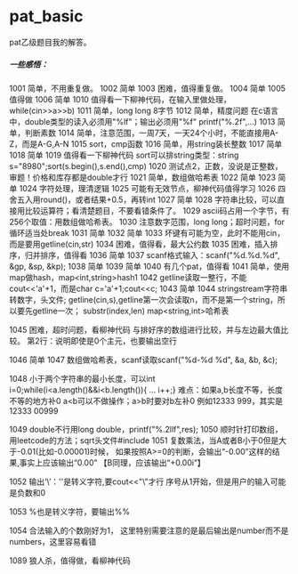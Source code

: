 # pat_basic
pat乙级题目我的解答。

##### 一些感悟：

1001 简单，不用重复做。
1002 简单
1003 困难，值得重复做。
1004 简单
1005 值得做
1006 简单
1010 值得看一下柳神代码，在输入里做处理，while(cin>>a>>b)
1011 简单，long long 8字节
1012 简单，精度问题
在c语言中，double类型的读入必须用"%lf"；输出必须用"%f"
printf("%.2f",...)
1013 简单，判断素数
1014 简单，注意范围，一周7天，一天24个小时，不能直接用A-Z，而是A-G,A-N
1015 sort，cmp函数
1016 简单，用string装长整数
1017 简单
1018 简单
1019 值得看一下柳神代码
sort可以排string类型：string s="8980";sort(s.begin(),s.end(),cmp)
1020 测试点2，正数，没说是正整数，审题！价格和库存都是double才行
1021 简单，数组做哈希表
1022 简单
1023 简单
1024 字符处理，理清逻辑
1025 可能有无效节点，柳神代码值得学习
1026 四舍五入用round()，或者结果+0.5，再转int
1027 简单
1028 字符串比较，可以直接用比较运算符；看清楚题目，不要看错条件了。
1029 ascii码占用一个字节，有256个取值：用数组做哈希表。
1030 注意数字范围，long long；超时问题，for循环适当处break
1031 简单
1032 简单
1033 坏键有可能为空，此时不能用cin，而是要用getline(cin,str)
1034 困难，值得看，最大公约数
1035 困难，插入排序，归并排序，值得看
1036 简单
1037 scanf格式输入：scanf("%d.%d.%d", &gp, &sp, &kp);
1038 简单
1039 简单
1040 有几个pat，值得看
1041 简单，使用map做hash，map<int,string>hash1
1042 getline读取一整行，不能cout<<'a'+1，而是char c='a'+1;cout<<c;
1043 简单
1044 stringstream字符串转数字，头文件<sstream>;
getline(cin,s),getline第一次会读取n，而不是第一个string，所以要先getline一次；
substr(index,len)
map<string,int>哈希表

1045 困难，超时问题，看柳神代码
与排好序的数组进行比较，并与左边最大值比较。
第2行：说明即使是0个主元，也要输出空行


1046 简单
1047 数组做哈希表，scanf读取scanf("%d-%d %d", &a, &b, &c);

1048 小于两个字符串的最小长度，可以int i=0;while(i<a.length()&&i<b.length()){  ... i++;}
难点：如果a,b长度不等，长度不等的地方补0
a<b可以不做操作；a>b时要对b左补0
例如12333 999，其实是12333 00999

1049 double不行用long double，printf("%.2llf",res);
1050 顺时针打印数组，用leetcode的方法；sqrt头文件#include <cmath>
1051 复数乘法，当A或者B小于0但是大于-0.01(比如-0.00001)时候，
如果按照A>=0的判断，会输出“-0.00”这样的结果,事实上应该输出“0.00”
【B同理，应该输出“+0.00i”】

1052 
输出‘\’：'\'是转义字符,要cout<<"\\"才行
序号从1开始，但是用户的输入可能是负数和0

1053 %也是转义字符，要输出%%

1054
合法输入的个数刚好为1，
这里特别需要注意的是最后输出是number而不是numbers，这里容易看错

1089 狼人杀，值得做，看柳神代码